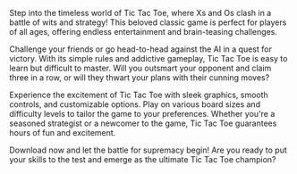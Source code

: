 Step into the timeless world of Tic Tac Toe, where Xs and Os clash in a battle of wits and strategy! This beloved classic game is perfect for players of all ages, offering endless entertainment and brain-teasing challenges.

Challenge your friends or go head-to-head against the AI in a quest for victory. With its simple rules and addictive gameplay, Tic Tac Toe is easy to learn but difficult to master. Will you outsmart your opponent and claim three in a row, or will they thwart your plans with their cunning moves?

Experience the excitement of Tic Tac Toe with sleek graphics, smooth controls, and customizable options. Play on various board sizes and difficulty levels to tailor the game to your preferences. Whether you're a seasoned strategist or a newcomer to the game, Tic Tac Toe guarantees hours of fun and excitement.

Download now and let the battle for supremacy begin! Are you ready to put your skills to the test and emerge as the ultimate Tic Tac Toe champion?
